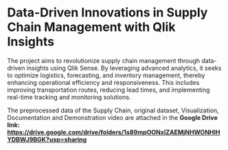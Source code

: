 # Data-Driven Innovations in Supply Chain Management with Qlik Insights

The project aims to revolutionize supply chain management through data-driven insights using Qlik Sense. By leveraging advanced analytics, it seeks to optimize logistics, forecasting, and inventory management, thereby enhancing operational efficiency and responsiveness. This includes improving transportation routes, reducing lead times, and implementing real-time tracking and monitoring solutions.

The preprocessed data of the Supply Chain, original dataset, Visualization, Documentation and Demonstration video are attached in the **Google Drive link: https://drive.google.com/drive/folders/1s89mpOONxlZAEMjNHWONHIHYDBWJ9BGK?usp=sharing**
